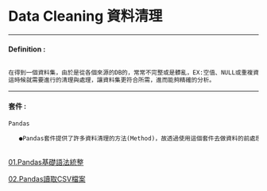 # Data Cleaning 資料清理

***
#### Definition :
```markdown

在得到一個資料集，由於是從各個來源的DB的，常常不完整或是髒亂，EX:空值、NULL或重複資料等，
這時候就需要進行的清理與處理，讓資料集更符合所需，進而能夠精確的分析。


```
***
#### 套件  :
```markdown
Pandas
   
   ●Pandas套件提供了許多資料清理的方法(Method)，故透過使用這個套件去做資料的前處理。
   
```
   [01.Pandas基礎語法統整](https://github.com/Wiwi-Creator/Data_Cleaning/blob/main/Pandas_Basic.ipynb) 
   
   [02.Pandas讀取CSV檔案](https://github.com/Wiwi-Creator/Data_Cleaning/blob/main/Read_Csv.ipynb) 
   
